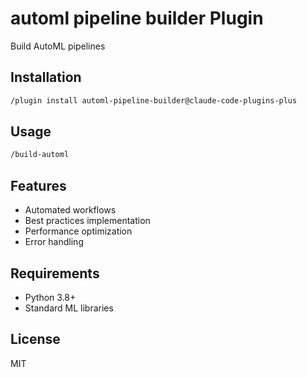 # automl pipeline builder Plugin

Build AutoML pipelines

## Installation

```bash
/plugin install automl-pipeline-builder@claude-code-plugins-plus
```

## Usage

```bash
/build-automl
```

## Features

- Automated workflows
- Best practices implementation
- Performance optimization
- Error handling

## Requirements

- Python 3.8+
- Standard ML libraries

## License

MIT
